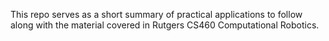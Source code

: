 This repo serves as a short summary of practical applications to follow along with the material covered in Rutgers CS460 Computational Robotics. 

